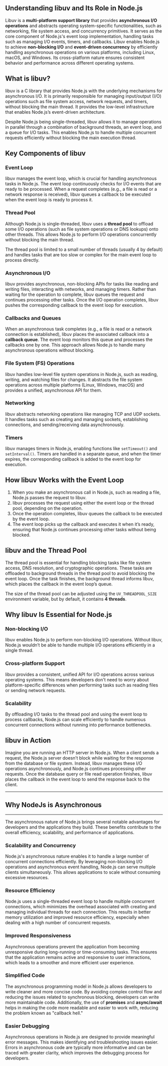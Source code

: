 ## Understanding libuv and Its Role in Node.js

Libuv is a **multi-platform support library** that provides **asynchronous I/O operations** and abstracts operating system-specific functionalities, such as networking, file system access, and concurrency primitives.
It serves as the core component of Node.js's event loop implementation, handling tasks such as managing I/O events, timers, and callbacks. Libuv enables Node.js to achieve **non-blocking I/O** and **event-driven concurrency** by efficiently handling asynchronous operations on various platforms, including Linux, macOS, and Windows. Its cross-platform nature ensures consistent behavior and performance across different operating systems.

## What is libuv?

libuv is a C library that provides Node.js with the underlying mechanisms for asynchronous I/O. It is primarily responsible for managing input/output (I/O) operations such as file system access, network requests, and timers, without blocking the main thread. It provides the low-level infrastructure that enables Node.js’s event-driven architecture.

Despite Node.js being single-threaded, libuv allows it to manage operations in parallel through a combination of background threads, an event loop, and a queue for I/O tasks. This enables Node.js to handle multiple concurrent requests efficiently without blocking the main execution thread.

## Key Components of libuv

### Event Loop

libuv manages the event loop, which is crucial for handling asynchronous tasks in Node.js. The event loop continuously checks for I/O events that are ready to be processed. When a request completes (e.g., a file is read or a network response is received), libuv queues a callback to be executed when the event loop is ready to process it.

### Thread Pool

Although Node.js is single-threaded, libuv uses a **thread pool** to offload some I/O operations (such as file system operations or DNS lookups) onto other threads. This allows Node.js to perform I/O operations concurrently without blocking the main thread.

The thread pool is limited to a small number of threads (usually 4 by default) and handles tasks that are too slow or complex for the main event loop to process directly.

### Asynchronous I/O

libuv provides asynchronous, non-blocking APIs for tasks like reading and writing files, interacting with networks, and managing timers. Rather than waiting for the operation to complete, libuv queues the request and continues processing other tasks. Once the I/O operation completes, libuv pushes the corresponding callback to the event loop for execution.

### Callbacks and Queues

When an asynchronous task completes (e.g., a file is read or a network connection is established), libuv places the associated callback into a **callback queue**. The event loop monitors this queue and processes the callbacks one by one. This approach allows Node.js to handle many asynchronous operations without blocking.

### File System (FS) Operations

libuv handles low-level file system operations in Node.js, such as reading, writing, and watching files for changes. It abstracts the file system operations across multiple platforms (Linux, Windows, macOS) and provides a unified, asynchronous API for them.

### Networking

libuv abstracts networking operations like managing TCP and UDP sockets. It handles tasks such as creating and managing sockets, establishing connections, and sending/receiving data asynchronously.

### Timers

libuv manages timers in Node.js, enabling functions like `setTimeout()` and `setInterval()`. Timers are handled in a separate queue, and when the timer expires, the corresponding callback is added to the event loop for execution.

## How libuv Works with the Event Loop

1. When you make an asynchronous call in Node.js, such as reading a file, Node.js passes the request to libuv.
2. libuv processes the request using either the event loop or the thread pool, depending on the operation.
3. Once the operation completes, libuv queues the callback to be executed by the event loop.
4. The event loop picks up the callback and executes it when it’s ready, ensuring that Node.js continues processing other tasks without being blocked.

## libuv and the Thread Pool

The thread pool is essential for handling blocking tasks like file system access, DNS resolution, and cryptographic operations. These tasks are offloaded to background threads in the thread pool to avoid blocking the event loop. Once the task finishes, the background thread informs libuv, which places the callback in the event loop’s queue.

The size of the thread pool can be adjusted using the `UV_THREADPOOL_SIZE` environment variable, but by default, it contains **4 threads**.

## Why libuv Is Essential for Node.js

### Non-blocking I/O

libuv enables Node.js to perform non-blocking I/O operations. Without libuv, Node.js wouldn’t be able to handle multiple I/O operations efficiently in a single thread.

### Cross-platform Support

libuv provides a consistent, unified API for I/O operations across various operating systems. This means developers don't need to worry about platform-specific differences when performing tasks such as reading files or sending network requests.

### Scalability

By offloading I/O tasks to the thread pool and using the event loop to process callbacks, Node.js can scale efficiently to handle numerous concurrent connections without running into performance bottlenecks.

## libuv in Action

Imagine you are running an HTTP server in Node.js. When a client sends a request, the Node.js server doesn’t block while waiting for the response from the database or file system. Instead, libuv manages these I/O operations asynchronously, and Node.js continues processing other requests. Once the database query or file read operation finishes, libuv places the callback in the event loop to send the response back to the client.

___
## Why NodeJs is Asynchronous
___

The asynchronous nature of Node.js brings several notable advantages for developers and the applications they build. These benefits contribute to the overall efficiency, scalability, and performance of applications.

### Scalability and Concurrency

Node.js's asynchronous nature enables it to handle a large number of concurrent connections efficiently. By leveraging non-blocking I/O operations and asynchronous event handling, Node.js can serve multiple clients simultaneously. This allows applications to scale without consuming excessive resources.

### Resource Efficiency

Node.js uses a single-threaded event loop to handle multiple concurrent connections, which minimizes the overhead associated with creating and managing individual threads for each connection. This results in better memory utilization and improved resource efficiency, especially when dealing with a high number of concurrent requests.

### Improved Responsiveness

Asynchronous operations prevent the application from becoming unresponsive during long-running or time-consuming tasks. This ensures that the application remains active and responsive to user interactions, which leads to a smoother and more efficient user experience.

### Simplified Code

The asynchronous programming model in Node.js allows developers to write cleaner and more concise code. By avoiding complex control flow and reducing the issues related to synchronous blocking, developers can write more maintainable code. Additionally, the use of **promises** and **async/await** helps in making the code more readable and easier to work with, reducing the problem known as "callback hell."

### Easier Debugging

Asynchronous operations in Node.js are designed to provide meaningful error messages. This makes identifying and troubleshooting issues easier. Errors in asynchronous code are typically more informative and can be traced with greater clarity, which improves the debugging process for developers.





